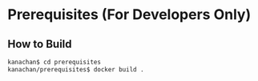 # Prerequisites (For Developers Only)

## How to Build

```bash
kanachan$ cd prerequisites
kanachan/prerequisites$ docker build .
```
